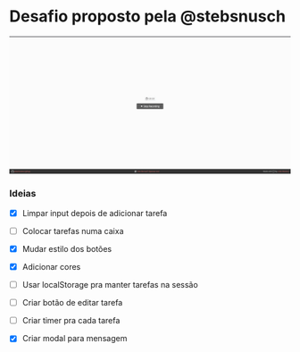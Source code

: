 # Desafio proposto pela @stebsnusch 

![Tela principal](Gif1.gif)

### Ideias
- [x] Limpar input depois de adicionar tarefa
- [ ] Colocar tarefas numa caixa
- [x] Mudar estilo dos botões
- [x] Adicionar cores
- [ ] Usar localStorage pra manter tarefas na sessão
- [ ] Criar botão de editar tarefa
- [ ] Criar timer pra cada tarefa
- [x] Criar modal para mensagem


